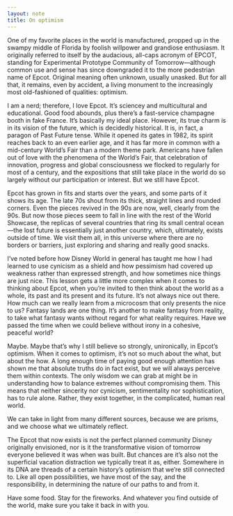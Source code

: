 ```yaml
---
layout: note
title: On optimism
---
```


One of my favorite places in the world is manufactured, propped up in the swampy middle of Florida by foolish willpower and grandiose enthusiasm. It originally referred to itself by the audacious, all-caps acronym of EPCOT, standing for Experimental Prototype Community of Tomorrow—although common use and sense has since downgraded it to the more pedestrian name of Epcot. Original meaning often unknown, usually unasked. But for all that, it remains, even by accident, a living monument to the increasingly most old-fashioned of qualities: optimism.

I am a nerd; therefore, I love Epcot. It’s sciencey and multicultural and educational. Good food abounds, plus there’s a fast-service champagne booth in fake France. It’s basically my ideal place. However, its true charm is in its vision of the future, which is decidedly historical. It is, in fact, a paragon of Past Future tense. While it opened its gates in 1982, its spirit reaches back to an even earlier age, and it has far more in common with a mid-century World’s Fair than a modern theme park. Americans have fallen out of love with the phenomena of the World’s Fair, that celebration of innovation, progress and global consciousness we flocked to regularly for most of a century, and the expositions that still take place in the world do so largely without our participation or interest. But we still have Epcot.

Epcot has grown in fits and starts over the years, and some parts of it shows its age. The late 70s shout from its thick, straight lines and rounded corners. Even the pieces revived in the 90s are now, well, clearly from the 90s. But now those pieces seem to fall in line with the rest of the World Showcase, the replicas of several countries that ring its small central ocean—the lost future is essentially just another country, which, ultimately, exists outside of time. We visit them all, in this universe where there are no borders or barriers, just exploring and sharing and really good snacks.

I’ve noted before how Disney World in general has taught me how I had learned to use cynicism as a shield and how pessimism had covered up weakness rather than expressed strength, and how sometimes nice things are just nice. This lesson gets a little more complex when it comes to thinking about Epcot, when you’re invited to then think about the world as a whole, its past and its present and its future. It’s not always nice out there. How much can we really learn from a microcosm that only presents the nice to us? Fantasy lands are one thing. It’s another to make fantasy from reality, to take what fantasy wants without regard for what reality requires. Have we passed the time when we could believe without irony in a cohesive, peaceful world?

Maybe. Maybe that’s why I still believe so strongly, unironically, in Epcot’s optimism. When it comes to optimism, it’s not so much about the what, but about the how. A long enough time of paying good enough attention has shown me that absolute truths do in fact exist, but we will always perceive them within contexts. The only wisdom we can grab at might be in understanding how to balance extremes without compromising them. This means that neither sincerity nor cynicism, sentimentality nor sophistication, has to rule alone. Rather, they exist together, in the complicated, human real world.

We can take in light from many different sources, because we are prisms, and we choose what we ultimately reflect.

The Epcot that now exists is not the perfect planned community Disney originally envisioned, nor is it the transformative vision of tomorrow everyone believed it was when was built. But chances are it’s also not the superficial vacation distraction we typically treat it as, either. Somewhere in its DNA are threads of a certain history’s optimism that we’re still connected to. Like all open possibilities, we have most of the say, and the responsibility, in determining the nature of our paths to and from it.

Have some food. Stay for the fireworks. And whatever you find outside of the world, make sure you take it back in with you.
